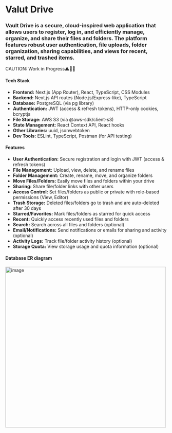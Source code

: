 # Valut Drive

### Vault Drive is a secure, cloud-inspired web application that allows users to register, log in, and efficiently manage, organize, and share their files and folders. The platform features robust user authentication, file uploads, folder organization, sharing capabilities, and views for recent, starred, and trashed items.

CAUTION: Work in Progress⚠🚧🚧

#### Tech Stack
- **Frontend:** Next.js (App Router), React, TypeScript, CSS Modules
- **Backend:** Next.js API routes (Node.js/Express-like), TypeScript
- **Database:** PostgreSQL (via pg library)
- **Authentication:** JWT (access & refresh tokens), HTTP-only cookies, bcryptjs
- **File Storage:** AWS S3 (via @aws-sdk/client-s3)
- **State Management:** React Context API, React hooks
- **Other Libraries:** uuid, jsonwebtoken
- **Dev Tools:** ESLint, TypeScript, Postman (for API testing)

#### Features
- **User Authentication:** Secure registration and login with JWT (access & refresh tokens)
- **File Management:** Upload, view, delete, and rename files
- **Folder Management:** Create, rename, move, and organize folders
- **Move Files/Folders:** Easily move files and folders within your drive
- **Sharing:** Share file/folder links with other users
- **Access Control:** Set files/folders as public or private with role-based permissions (View, Editor)
- **Trash Storage:** Deleted files/folders go to trash and are auto-deleted after 30 days
- **Starred/Favorites:** Mark files/folders as starred for quick access
- **Recent:** Quickly access recently used files and folders
- **Search:** Search across all files and folders (optional)
- **Email/Notifications:** Send notifications or emails for sharing and activity (optional)
- **Activity Logs:** Track file/folder activity history (optional)
- **Storage Quota:** View storage usage and quota information (optional)


#### Database ER diagram
<img width="500" alt="image" src="https://github.com/user-attachments/assets/fea5a8c4-446a-406c-b7b7-060182b9cf56" />
